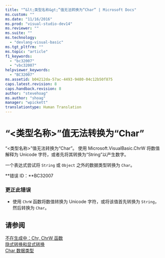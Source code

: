 ```yaml
---
title: "“&lt;类型名称&gt;”值无法转换为“Char” | Microsoft Docs"
ms.custom: ""
ms.date: "11/16/2016"
ms.prod: "visual-studio-dev14"
ms.reviewer: ""
ms.suite: ""
ms.technology: 
  - "devlang-visual-basic"
ms.tgt_pltfrm: ""
ms.topic: "article"
f1_keywords: 
  - "bc32007"
  - "vbc32007"
helpviewer_keywords: 
  - "BC32007"
ms.assetid: b04212da-57ac-4493-9480-04c12b50f875
caps.latest.revision: 8
caps.handback.revision: 8
author: "stevehoag"
ms.author: "shoag"
manager: "wpickett"
translationtype: Human Translation
---
```

# “&lt;类型名称&gt;”值无法转换为“Char”
“\<类型名称\>”值无法转换为“Char”。 使用 Microsoft.VisualBasic.ChrW 将数值解释为 Unicode 字符，或者先将其转换为“String”以产生数字。  
  
 一个表达式尝试将 `String` 或 `Object` 之外的数据类型转换为 `Char`。  
  
 **错误 ID：**BC32007  
  
### 更正此错误  
  
-   使用 `ChrW` 函数将数值转换为 Unicode 字符，或将该值首先转换为 `String`，然后转换为 `Char`。  
  
## 请参阅  
 [不在生成中：Chr, ChrW 函数](http://msdn.microsoft.com/zh-cn/37f3c707-8a6f-4c51-9b02-9e634c4299ab)   
 [隐式转换和显式转换](../../visual-basic/programming-guide/language-features/data-types/implicit-and-explicit-conversions.md)   
 [Char 数据类型](../../visual-basic/language-reference/data-types/char-data-type.md)